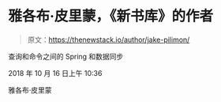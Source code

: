 # 雅各布·皮里蒙，《新书库》的作者

> 原文：<https://thenewstack.io/author/jake-pilimon/>

查询和命令之间的 Spring 和数据同步

2018 年 10 月 16 日上午 10:36

雅各布·皮里蒙